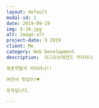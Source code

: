 ```yaml
---
layout: default
modal-id: 1
date: 2019-09-19
img: 9-19.jpg
alt: image-alt
project-date: 9 2019
client: Me
category: Web Development
description:  리그오브레전드 카타리나

영혼약탈자 카타리나!!

여전사 멋있어!♥

모작입니다.

---
```

